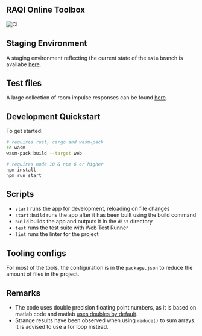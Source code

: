 ## RAQI Online Toolbox

![CI](https://github.com/paulschwoerer/raqi-online-toolbox/actions/workflows/ci.yml/badge.svg)

## Staging Environment

A staging environment reflecting the current state of the `main` branch is availabe [here](https://raqi-staging.paulschwoerer.de/).

## Test files

A large collection of room impulse responses can be found [here](https://github.com/RoyJames/room-impulse-responses).

## Development Quickstart

To get started:

```sh
# requires rust, cargo and wasm-pack
cd wasm
wasm-pack build --target web

# requires node 10 & npm 6 or higher
npm install
npm run start
```

## Scripts

- `start` runs the app for development, reloading on file changes
- `start:build` runs the app after it has been built using the build command
- `build` builds the app and outputs it in the `dist` directory
- `test` runs the test suite with Web Test Runner
- `lint` runs the linter for the project

## Tooling configs

For most of the tools, the configuration is in the `package.json` to reduce the amount of files in the project.

## Remarks

* The code uses double precision floating point numbers, as it is based on matlab code and matlab [uses doubles by default](https://de.mathworks.com/help/matlab/matlab_prog/floating-point-numbers.html).
* Strange results have been observed when using `reduce()` to sum arrays. It is advised to use a for loop instead.

